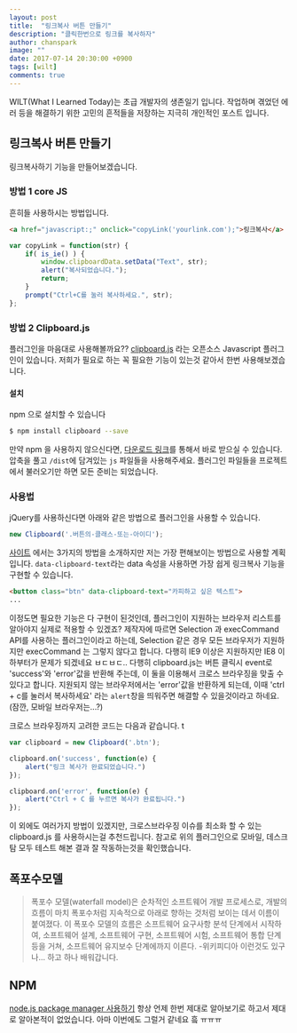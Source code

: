 ```yaml
---
layout: post
title:  "링크복사 버튼 만들기"
description: "클릭한번으로 링크를 복사하자"
author: chanspark
image: ""
date: 2017-07-14 20:30:00 +0900
tags: [wilt]
comments: true
---
```


WILT(What I Learned Today)는 초급 개발자의 생존일기 입니다. 작업하며 겪었던 에러 등을 해결하기 위한 고민의 흔적들을 저장하는 지극히 개인적인 포스트 입니다. 


## 링크복사 버튼 만들기
링크복사하기 기능을 만들어보겠습니다. 

### 방법 1 core JS
흔히들 사용하시는 방법입니다.

``` html
<a href="javascript:;" onclick="copyLink('yourlink.com');">링크복사</a>
```

``` js
var copyLink = function(str) {
    if( is_ie() ) {
        window.clipboardData.setData("Text", str);
        alert("복사되었습니다.");
        return;
    }
    prompt("Ctrl+C를 눌러 복사하세요.", str);
};
```

### 방법 2 Clipboard.js
플러그인을 마음대로 사용해볼까요?? [clipboard.js](https://clipboardjs.com/) 라는 오픈소스 Javascript 플러그인이 있습니다.
저희가 필요로 하는 꼭 필요한 기능이 있는것 같아서 한번 사용해보겠습니다.

#### 설치
npm 으로 설치할 수 있습니다
``` bash
$ npm install clipboard --save
```
만약 npm 을 사용하지 않으신다면, [다운로드 링크](https://github.com/zenorocha/clipboard.js/archive/master.zip)를 통해서 바로 받으실 수 있습니다.
압축을 풀고 `/dist`에 담겨있는 `js` 파일들을 사용해주세요. 플러그인 파일들을 프로젝트에서 불러오기만 하면 모든 준비는 되었습니다.

### 사용법
jQuery를 사용하신다면 아래와 같은 방법으로 플러그인을 사용할 수 있습니다. 
``` js
new Clipboard('.버튼의-클래스-또는-아이디');
```
[사이트]((https://clipboardjs.com/)) 에서는 3가지의 방법을 소개하지만 저는 가장 편해보이는 방법으로 사용할 계획입니다. `data-clipboard-text`라는 data 속성을 사용하면 가장 쉽게 링크복사 기능을 구현할 수 있습니다.
``` html
<button class="btn" data-clipboard-text="카피하고 싶은 텍스트">
...
```
이정도면 필요한 기능은 다 구현이 된것인데, 플러그인이 지원하는 브라우저 리스트를 알아야지 실제로 적용할 수 있겠죠?
제작자에 따르면 Selection 과 execCommand API를 사용하는 플러그인이라고 하는데, Selection 같은 경우 모든 브라우저가 지원하지만 execCommand 는 그렇지 않다고 합니다. 다행히 IE9 이상은 지원하지만 IE8 이하부터가 문제가 되겠네요 ㅂㄷㅂㄷ.. 
다행히 clipboard.js는 버튼 클릭시 event로 'success'와 'error'값을 반환해 주는데, 이 둘을 이용해서 크로스 브라우징을 맞출 수 있다고 합니다. 지원되지 않는 브라우저에서는 'error'값을 반환하게 되는데, 이때 'ctrl + c를 눌러서 복사하세요' 라는 `alert`창을 띄워주면 해결할 수 있을것이라고 하네요. (잠깐, 모바일 브라우저는...?)

크로스 브라우징까지 고려한 코드는 다음과 같습니다. t
``` js
var clipboard = new Clipboard('.btn');

clipboard.on('success', function(e) {
    alert("링크 복사가 완료되었습니다.")
});

clipboard.on('error', function(e) {
    alert("Ctrl + C 를 누르면 복사가 완료됩니다.")
});

```

이 외에도 여러가지 방법이 있겠지만, 크로스브라우징 이슈를 최소화 할 수 있는 clipboard.js 를 사용하시는걸 추천드립니다. 참고로 위의 플러그인으로 모바일, 데스크탐 모두 테스트 해본 결과 잘 작동하는것을 확인했습니다.

## 폭포수모델
> 폭포수 모델(waterfall model)은 순차적인 소프트웨어 개발 프로세스로, 개발의 흐름이 마치 폭포수처럼 지속적으로 아래로 향하는 것처럼 보이는 데서 이름이 붙여졌다. 이 폭포수 모델의 흐름은 소프트웨어 요구사항 분석 단계에서 시작하여, 소프트웨어 설계, 소프트웨어 구현, 소프트웨어 시험, 소프트웨어 통합 단계 등을 거쳐, 소프트웨어 유지보수 단계에까지 이른다.
> -위키피디아
이런것도 있구나... 하고 하나 배워갑니다.

## NPM
[node.js package manager 사용하기](https://www.sitepoint.com/beginners-guide-node-package-manager/)
항상 언제 한번 제대로 알아보기로 하고서 제대로 알아본적이 없었습니다. 아마 이번에도 그럴거 같네요 흨 ㅠㅠㅠ


